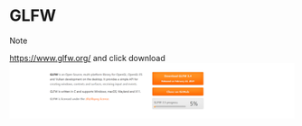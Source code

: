 # GLFW
> [!note]
> https://www.glfw.org/ and click download
> ![](Setup_OpenGL.assets/image-20240510104917718.png)


